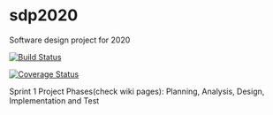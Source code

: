 # sdp2020
Software design project for 2020

[![Build Status](https://travis-ci.org/SDP2020/sdp2020.svg?branch=master)](https://travis-ci.org/SDP2020/sdp2020)

[![Coverage Status](https://coveralls.io/repos/github/SDP2020/sdp2020/badge.svg?branch=master)](https://coveralls.io/github/SDP2020/sdp2020?branch=master)


Sprint 1 Project Phases(check wiki pages):
Planning, Analysis, Design, Implementation and Test
